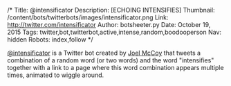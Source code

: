 /*
Title: @intensificator
Description: [ECHOING INTENSIFIES]
Thumbnail: /content/bots/twitterbots/images/intensificator.png
Link: http://twitter.com/intensificator
Author: botsheeter.py
Date: October 19, 2015
Tags: twitter,bot,twitterbot,active,intense,random,boodooperson
Nav: hidden
Robots: index,follow
*/

[@intensificator](https://twitter.com/intensificator) is a Twitter bot created by [Joel McCoy](https://twitter.com/boodooperson) that tweets a combination of a random word (or two words) and the word "intensifies" together with a link to a page where this word combination appears multiple times, animated to wiggle around.
